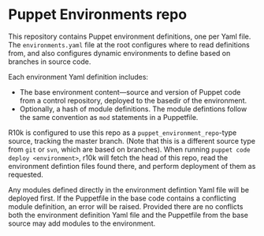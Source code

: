 # Puppet Environments repo #

This repository contains Puppet environment definitions, one per Yaml file. The
`environments.yaml` file at the root configures where to read definitions from,
and also configures dynamic environments to define based on branches in source
code.

Each environment Yaml definition includes:

* The base environment content—source and version of Puppet code from a control
  repository, deployed to the basedir of the environment.
* Optionally, a hash of module definitions. The module defintions follow the
  same convention as `mod` statements in a Puppetfile.

R10k is configured to use this repo as a `puppet_environment_repo`-type
source, tracking the master branch. (Note that this is a different source type
from `git` or `svn`, which are based on branches). When running `puppet code
deploy <environment>`, r10k will fetch the head of this repo, read the
environment defintion files found there, and perform deployment of them as
requested.

Any modules defined directly in the environment defintion Yaml file will be
deployed first. If the Puppetfile in the base code contains a conflicting
module definition, an error will be raised. Provided there are no conflicts
both the environment definition Yaml file and the Puppetfile from the base
source may add modules to the environment.
